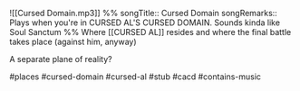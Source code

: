 ![[Cursed Domain.mp3]]
%%
songTitle:: Cursed Domain
songRemarks:: Plays when you're in CURSED AL'S CURSED DOMAIN. Sounds kinda like Soul Sanctum
%%
Where [[CURSED AL]] resides and where the final battle takes place (against him, anyway)

A separate plane of reality?

#places #cursed-domain #cursed-al #stub #cacd #contains-music 